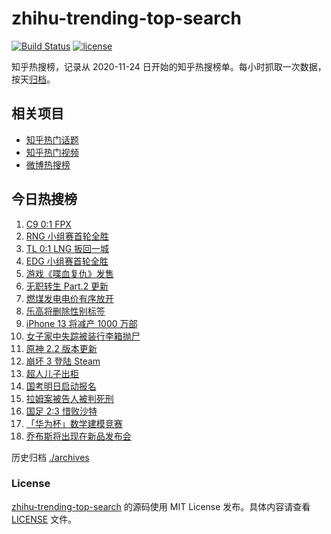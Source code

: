# zhihu-trending-top-search

[![Build Status](https://github.com/justjavac/zhihu-trending-top-search/workflows/ci/badge.svg?branch=main)](https://github.com/justjavac/zhihu-trending-top-search/actions)
[![license](https://img.shields.io/github/license/justjavac/zhihu-trending-top-search)](https://github.com/justjavac/zhihu-trending-top-search/blob/main/LICENSE)

知乎热搜榜，记录从 2020-11-24 日开始的知乎热搜榜单。每小时抓取一次数据，按天[归档](./archives)。

## 相关项目

- [知乎热门话题](https://github.com/justjavac/zhihu-trending-hot-questions)
- [知乎热门视频](https://github.com/justjavac/zhihu-trending-hot-video)
- [微博热搜榜](https://github.com/justjavac/weibo-trending-hot-search)

## 今日热搜榜

<!-- BEGIN -->
<!-- 最后更新时间 Fri Oct 15 2021 06:06:24 GMT+0800 (China Standard Time) -->

1. [C9 0:1 FPX](https://www.zhihu.com/search?q=FPX)
1. [RNG 小组赛首轮全胜](https://www.zhihu.com/search?q=RNG)
1. [TL 0:1 LNG 扳回一城](https://www.zhihu.com/search?q=LNG)
1. [EDG 小组赛首轮全胜](https://www.zhihu.com/search?q=EDG)
1. [游戏《喋血复仇》发售](https://www.zhihu.com/search?q=喋血复仇)
1. [无职转生 Part.2 更新](https://www.zhihu.com/search?q=无职转生)
1. [燃煤发电电价有序放开](https://www.zhihu.com/search?q=电价)
1. [乐高将删除性别标签](https://www.zhihu.com/search?q=乐高)
1. [iPhone 13 将减产 1000 万部](https://www.zhihu.com/search?q=iPhone减产)
1. [女子家中失踪被装行李箱抛尸](https://www.zhihu.com/search?q=行李箱抛尸)
1. [原神 2.2 版本更新](https://www.zhihu.com/search?q=原神)
1. [崩坏 3 登陆 Steam](https://www.zhihu.com/search?q=崩坏3)
1. [超人儿子出柜](https://www.zhihu.com/search?q=超人)
1. [国考明日启动报名](https://www.zhihu.com/search?q=国考)
1. [拉姆案被告人被判死刑](https://www.zhihu.com/search?q=拉姆)
1. [国足 2:3 惜败沙特](https://www.zhihu.com/search?q=中国男足)
1. [「华为杯」数学建模竞赛](https://www.zhihu.com/search?q=华为杯)
1. [乔布斯将出现在新品发布会](https://www.zhihu.com/search?q=乔布斯)

<!-- END -->

历史归档 [./archives](./archives)

### License

[zhihu-trending-top-search](https://github.com/justjavac/zhihu-trending-top-search)
的源码使用 MIT License 发布。具体内容请查看 [LICENSE](./LICENSE) 文件。
